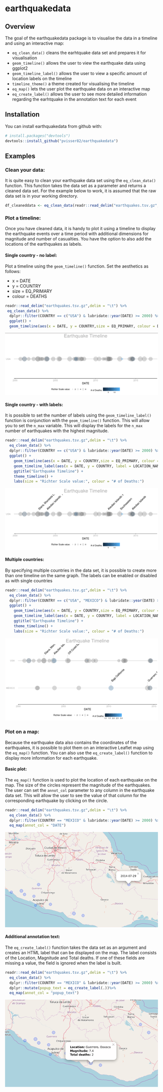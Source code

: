 # earthquakedata

## Overview

The goal of the earthquakedata package is to visualise the data in a timeline and using an interactive map:

-   `eq_clean_data()` cleans the earhtquake data set and prepares it for visualisation
-   `geom_timeline()` allows the user to view the earthquake data using ggplot2
-   `geom_timeline_label()` allows the user to view a specific amount of location labels on the timeline
-   `timeline_theme()` a theme created for visualising the timeline
-   `eq_map()` lets the user plot the earthquake data on an interactive map
-   `eq_create_label()` allows the user to see more detailed information regarding the earhtquake in the annotation text for each event

## Installation

You can install earthquakedata from github with:


``` r
# install.packages("devtools")
devtools::install_github("pvisser82/earthquakedata")
```

## Examples

### Clean your data:

It is quite easy to clean your earthquake data set using the `eq_clean_data()` function. This function takes the data set as a parameter and returns a cleaned data set.
For the example below to work, it is assumed that the raw data set is in your working directory.

``` r
df_cleaneddata <- eq_clean_data(readr::read_delim("earthquakes.tsv.gz",delim = "\t"))
```

### Plot a timeline:

Once you have cleaned data, it is handy to plot it using a timeline to display the earthquake events over a time period with additional dimensions for magnitude and number of casualties. You have the option to also add the locations of the earthquakes as labels.

#### Single country - no label:

Plot a timeline using the `geom_timeline()` function. Set the aesthetics as follows:
-   x = DATE
-   y = COUNTRY
-   size = EQ_PRIMARY
-   colour = DEATHS

``` r
readr::read_delim("earthquakes.tsv.gz",delim = "\t") %>%
 eq_clean_data() %>%
  dplyr::filter(COUNTRY == c("USA") & lubridate::year(DATE) >= 2000) %>%
  ggplot() +
  geom_timeline(aes(x = DATE, y = COUNTRY,size = EQ_PRIMARY, colour = DEATHS))
``` 
![Single country, no label](images/single_country_no_label.png?raw=true "Single country, no label")

#### Single country - with labels:

It is possible to set the number of labels using the `geom_timeline_label()` function is conjunction with the `geom_timeline()` function. This will allow you to set the `n_max` variable. This will display the labels for the `n_max` number of earthquakes with the highest magnitude.

``` r
readr::read_delim("earthquakes.tsv.gz",delim = "\t") %>%
  eq_clean_data() %>%
  dplyr::filter(COUNTRY == c("USA") & lubridate::year(DATE) >= 2000) %>%
  ggplot() +
    geom_timeline(aes(x = DATE, y = COUNTRY,size = EQ_PRIMARY, colour = DEATHS)) +
    geom_timeline_label(aes(x = DATE, y = COUNTRY, label = LOCATION_NAME, size = EQ_PRIMARY), n_max = 5) +
    ggtitle("Earthquake Timeline") +
    theme_timeline() +
    labs(size = "Richter Scale value:", colour = "# of Deaths:")
``` 
![Single country, with labels](images/single_country_with_labels.png?raw=true "Single country, with labels")

#### Multiple countries:

By specifying multiple countries in the data set, it is possible to create more than one timeline on the same graph. The labels can be enabled or disabled as with single countries

``` r
readr::read_delim("earthquakes.tsv.gz",delim = "\t") %>%
  eq_clean_data() %>%
  dplyr::filter(COUNTRY == c("USA", "MEXICO") & lubridate::year(DATE) >= 2000) %>%
  ggplot() +
    geom_timeline(aes(x = DATE, y = COUNTRY,size = EQ_PRIMARY, colour = DEATHS)) +
    geom_timeline_label(aes(x = DATE, y = COUNTRY, label = LOCATION_NAME, size = EQ_PRIMARY), n_max = 5) +
    ggtitle("Earthquake Timeline") +
    theme_timeline() +
    labs(size = "Richter Scale value:", colour = "# of Deaths:")
``` 
![Multiple Countries](images/multiple_countries_with_labels.png?raw=true "Multiple Countries")

### Plot on a map:
Because the earthquake data also contains the coordinates of the earthquakes, it is possible to plot them on an interactive Leaflet map using the `eq_map()` function. You can also use the `eq_create_label()` function to display more information for each earthquake.

#### Basic plot:
The `eq_map()` function is used to plot the location of each earthquake on the map. The size of the circles represent the magnitude of the earthquakes. The user can set the `annot_col` parameter to any column in the earthquake data set. This will allow the user to see the value of that column for the corresponding earthquake by clicking on the circle.

```r 
readr::read_delim("earthquakes.tsv.gz",delim = "\t") %>%
  eq_clean_data() %>%
  dplyr::filter(COUNTRY == "MEXICO" & lubridate::year(DATE) >= 2000) %>%
  eq_map(annot_col = "DATE") 
```
![Basic plot](images/eq_map_DATE_column.png?raw=true "Basic plot")

#### Additional annotation text:
The `eq_create_label()` function takes the data set as an argument and creates an HTML label that can be displayed on the map. The label consists of the Location, Magnitude and Total deaths. If one of these fields are missing a value, the field is ignored when the label is built.

```r
readr::read_delim("earthquakes.tsv.gz",delim = "\t") %>%
  eq_clean_data() %>%
  dplyr::filter(COUNTRY == "MEXICO" & lubridate::year(DATE) >= 2000) %>%
  dplyr::mutate(popup_text = eq_create_label(.))%>%
  eq_map(annot_col = "popup_text")
```
![Additional annotation text](images/eq_create_label.png?raw=true "Additional annotation text")
